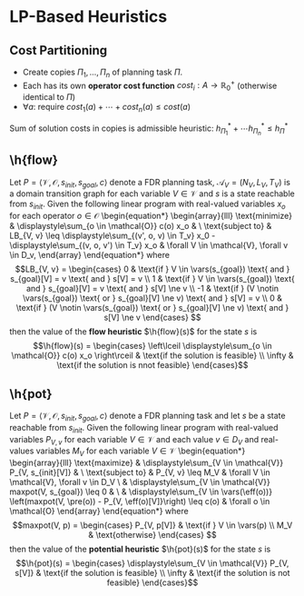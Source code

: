 # LP-Based Heuristics

## Cost Partitioning

* Create copies $\Pi_1, \dots, \Pi_n$ of planning task $\Pi$.
* Each has its own **operator cost function** $cost_i: A \to \mathbb{R}_0^+$ (otherwise identical to $\Pi$)
* $\forall a:$ require $cost_1(a) + \cdots + cost_n(a) \leq cost(a)$

Sum of solution costs in copies is admissible heuristic: $h_{\Pi_1}^* + \cdots h_{\Pi_n}^* \leq h_\Pi^*$

## \h{flow}

Let $P = \langle \mathcal{V}, \mathcal{O}, s_{init}, s_{goal}, c \rangle$ denote a FDR planning task, $\mathcal{A}_V = (N_V, L_V, T_V)$ is a domain transition graph for each variable $V \in \mathcal{V}$ and $s$ is a state reachable from $s_{init}$. Given the following linear program with real-valued variables $x_o$ for each operator $o \in \mathcal{O}$
\begin{equation*}
\begin{array}{lll}
\text{minimize}   & \displaystyle\sum_{o \in \mathcal{O}} c(o) x_o & \\
\text{subject to} & LB_{V, v} \leq \displaystyle\sum_{(v', o, v) \in T_v} x_0 - \displaystyle\sum_{(v, o, v') \in T_v} x_o & \forall V \in \mathcal{V}, \forall v \in D_v,
\end{array}
\end{equation*}
where
$$LB_{V, v} = \begin{cases}
0 & \text{if } V \in \vars(s_{goal}) \text{ and } s_{goal}[V] = v \text{ and } s[V] = v \\
1 & \text{if } V \in \vars(s_{goal}) \text{ and } s_{goal}[V] = v \text{ and } s[V] \ne v \\
-1 & \text{if } (V \notin \vars(s_{goal}) \text{ or } s_{goal}[V] \ne v) \text{ and } s[V] = v \\
0 & \text{if } (V \notin \vars(s_{goal}) \text{ or } s_{goal}[V] \ne v) \text{ and } s[V] \ne v
\end{cases}
$$
then the value of the **flow heuristic** $\h{flow}(s)$ for the state $s$ is
$$\h{flow}(s) = \begin{cases}
\left\lceil \displaystyle\sum_{o \in \mathcal{O}} c(o) x_o \right\rceil & \text{if the solution is feasible} \\
\infty & \text{if the solution is nnot feasible}
\end{cases}$$

## \h{pot}

Let $P = \langle \mathcal{V}, \mathcal{O}, s_{init}, s_{goal}, c \rangle$ denote a FDR planning task and let $s$ be a state reachable from $s_{init}$. Given the following linear program with real-valued variables $P_{V, v}$ for each variable $V \in \mathcal{V}$ and each value $v \in D_V$ and real-values variables $M_V$ for each variable $V \in \mathcal{V}$
\begin{equation*}
\begin{array}{lll}
\text{maximize}   & \displaystyle\sum_{V \in \mathcal{V}} P_{V, s_{init}[V]} & \\
\text{subject to} & P_{V, v} \leq M_V & \forall V \in \mathcal{V}, \forall v \in D_V \\
                  & \displaystyle\sum_{V \in \mathcal{V}} maxpot(V, s_{goal}) \leq 0 & \\
                  & \displaystyle\sum_{V \in \vars(\eff(o))} \left(maxpot(V, \pre(o)) - P_{V, \eff(o)[V]}\right) \leq c(o) & \forall o \in \mathcal{O}
\end{array}
\end{equation*}
where
$$maxpot(V, p) = \begin{cases}
P_{V, p[V]} & \text{if } V \in \vars(p) \\
M_V & \text{otherwise}
\end{cases}
$$
then the value of the **potential heuristic** $\h{pot}(s)$ for the state $s$ is
$$\h{pot}(s) = \begin{cases}
\displaystyle\sum_{V \in \mathcal{V}} P_{V, s[V]} & \text{if the solution is feasible} \\
\infty & \text{if the solution is not feasible}
\end{cases}$$
